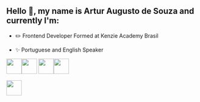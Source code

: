 ## Hello 👋, my name is Artur Augusto de Souza and currently I'm:


- ✏️ Frontend Developer Formed at Kenzie Academy Brasil

- ✨ Portuguese and English Speaker





<img src="https://cdn.jsdelivr.net/gh/devicons/devicon/icons/html5/html5-original.svg" width="40" height="40" /><img src="https://cdn.jsdelivr.net/gh/devicons/devicon/icons/javascript/javascript-original.svg" width="40" height="40" />
<img src="https://cdn.jsdelivr.net/gh/devicons/devicon/icons/css3/css3-original.svg" width="40" height="40"/><img src="https://cdn.jsdelivr.net/gh/devicons/devicon/icons/react/react-original.svg" width="40" height="40" />

<img src="https://cdn.jsdelivr.net/gh/devicons/devicon/icons/typescript/typescript-original.svg" width="40" height="40"/> 


